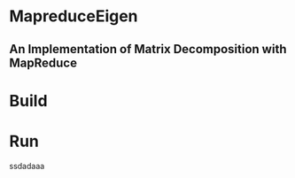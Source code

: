 # MapreduceEigen
## An Implementation of Matrix Decomposition with MapReduce

# Build

# Run
ssdadaaa
